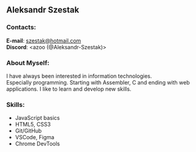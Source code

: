 ## Aleksandr Szestak

### Contacts:
__E-mail__: <szestak@hotmail.com>  
__Discord__: <azoo (@Aleksandr-Szestak)>
### About Myself:
I have always been interested in information technologies.  
Especially programming. Starting with Assembler, C and ending with web applications. 
I like to learn and develop new skills.
### Skills:
- JavaScript basics
- HTML5, CSS3
- Git/GitHub
- VSCode, Figma
- Chrome DevTools